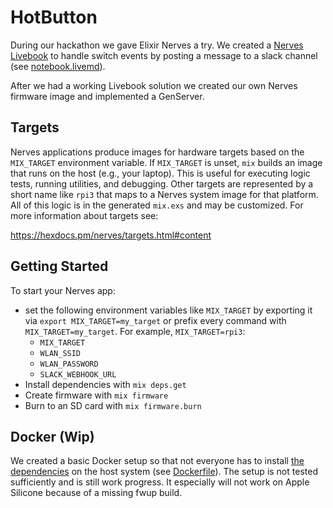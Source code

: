 # HotButton

During our hackathon we gave Elixir Nerves a try. We created a [Nerves Livebook](https://github.com/livebook-dev/nerves_livebook) to handle switch events by posting a message to a slack channel (see [notebook.livemd](notebook.livemd)).

After we had a working Livebook solution we created our own Nerves firmware image and implemented a GenServer.

## Targets

Nerves applications produce images for hardware targets based on the
`MIX_TARGET` environment variable. If `MIX_TARGET` is unset, `mix` builds an
image that runs on the host (e.g., your laptop). This is useful for executing
logic tests, running utilities, and debugging. Other targets are represented by
a short name like `rpi3` that maps to a Nerves system image for that platform.
All of this logic is in the generated `mix.exs` and may be customized. For more
information about targets see:

https://hexdocs.pm/nerves/targets.html#content

## Getting Started

To start your Nerves app:
  * set the following environment variables like `MIX_TARGET` by exporting it via `export MIX_TARGET=my_target` or prefix every command with `MIX_TARGET=my_target`. For example, `MIX_TARGET=rpi3`:
    * `MIX_TARGET`
    * `WLAN_SSID`
    * `WLAN_PASSWORD`
    * `SLACK_WEBHOOK_URL`
  * Install dependencies with `mix deps.get`
  * Create firmware with `mix firmware`
  * Burn to an SD card with `mix firmware.burn`

## Docker (Wip)

We created a basic Docker setup so that not everyone has to install [the dependencies](https://hexdocs.pm/nerves/installation.html#macos) on the host system (see [Dockerfile](Dockerfile)). The setup is not tested sufficiently and is still work progress. It especially will not work on Apple Silicone because of a missing fwup build.
